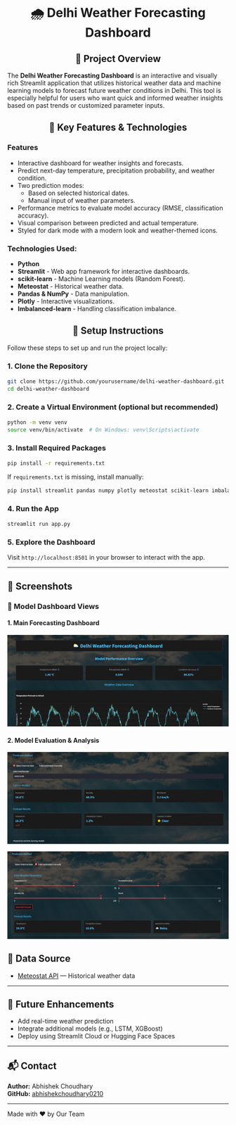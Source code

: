<h1 align="center">🌧️ Delhi Weather Forecasting Dashboard</h1>

<h2 align="center">📅 Project Overview</h2>

The **Delhi Weather Forecasting Dashboard** is an interactive and visually rich Streamlit application that utilizes historical weather data and machine learning models to forecast future weather conditions in Delhi. This tool is especially helpful for users who want quick and informed weather insights based on past trends or customized parameter inputs.

<h2 align="center">🔧 Key Features & Technologies</h2>

### Features

- Interactive dashboard for weather insights and forecasts.  
- Predict next-day temperature, precipitation probability, and weather condition.  
- Two prediction modes:  
  - Based on selected historical dates.  
  - Manual input of weather parameters.  
- Performance metrics to evaluate model accuracy (RMSE, classification accuracy).  
- Visual comparison between predicted and actual temperature.  
- Styled for dark mode with a modern look and weather-themed icons.  

### Technologies Used:
- **Python**
- **Streamlit** - Web app framework for interactive dashboards.
- **scikit-learn** - Machine Learning models (Random Forest).
- **Meteostat** - Historical weather data.
- **Pandas & NumPy** - Data manipulation.
- **Plotly** - Interactive visualizations.
- **Imbalanced-learn** - Handling classification imbalance.

<h2 align="center">🚀 Setup Instructions</h2>
Follow these steps to set up and run the project locally:

### 1. Clone the Repository
```bash
git clone https://github.com/yourusername/delhi-weather-dashboard.git
cd delhi-weather-dashboard
```

### 2. Create a Virtual Environment (optional but recommended)
```bash
python -m venv venv
source venv/bin/activate  # On Windows: venv\Scripts\activate
```

### 3. Install Required Packages
```bash
pip install -r requirements.txt
```

If `requirements.txt` is missing, install manually:
```bash
pip install streamlit pandas numpy plotly meteostat scikit-learn imbalanced-learn
```

### 4. Run the App
```bash
streamlit run app.py
```

### 5. Explore the Dashboard
Visit `http://localhost:8501` in your browser to interact with the app.

---


## 📸 Screenshots

### 📍 Model Dashboard Views

#### 1. Main Forecasting Dashboard
![Dashboard Screenshot 1](Assets/Screenshot_Dashboard_1.png)

#### 2. Model Evaluation & Analysis
![Dashboard Screenshot 2](Assets/Screenshot_Dashboard_2.png)

![Dashboard Screenshot 2](Assets/Screenshot_Dashboard_3.png)

## 📅 Data Source

- [Meteostat API](https://dev.meteostat.net/) — Historical weather data

---

## 📌 Future Enhancements

- Add real-time weather prediction
- Integrate additional models (e.g., LSTM, XGBoost)
- Deploy using Streamlit Cloud or Hugging Face Spaces

---

## 📬 Contact

**Author:** Abhishek Choudhary  
**GitHub:** [abhishekchoudhary0210](https://github.com/abhishekchoudhary0210)


---


Made with ❤️ by Our Team

